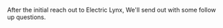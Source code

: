 ---
---

After the initial reach out to Electric Lynx, We'll send out with some follow up questions.
